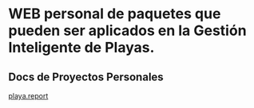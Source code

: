 # WEB personal de paquetes que pueden ser aplicados en la Gestión Inteligente de Playas.

## Docs de Proyectos Personales 

[playa.report](https://www.playa.report/) 